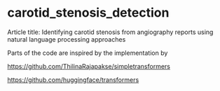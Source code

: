 # carotid_stenosis_detection
Article title: Identifying carotid stenosis from angiography reports using natural language processing approaches

Parts of the code are inspired by the implementation by

https://github.com/ThilinaRajapakse/simpletransformers

https://github.com/huggingface/transformers
